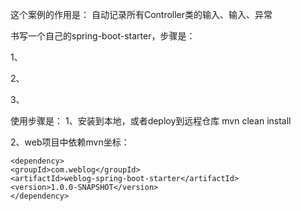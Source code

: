 
这个案例的作用是： 自动记录所有Controller类的输入、输入、异常

书写一个自己的spring-boot-starter，步骤是：

1、 

2、

3、


使用步骤是：
1、安装到本地，或者deploy到远程仓库
mvn clean install

2、web项目中依赖mvn坐标：
    
    <dependency>
    <groupId>com.weblog</groupId>
    <artifactId>weblog-spring-boot-starter</artifactId>
    <version>1.0.0-SNAPSHOT</version>
    </dependency>
    




